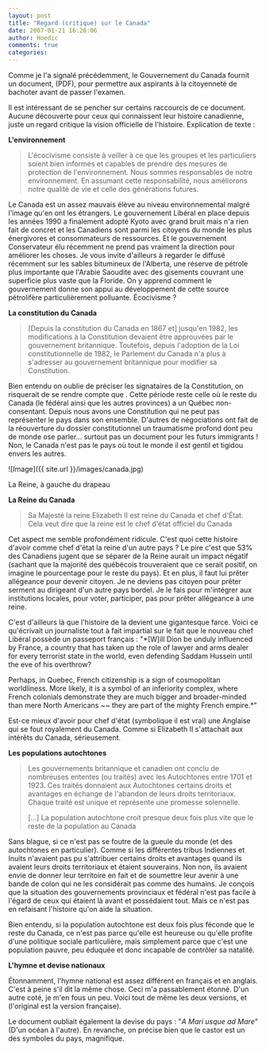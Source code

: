 ```yaml
---
layout: post
title: "Regard (critique) sur le Canada"
date: 2007-01-21 16:28:06
author: Hoedic
comments: true
categories: 
---
```



Comme je l'a signalé précédemment, le Gouvernement du Canada fournit un document,  (PDF), pour permettre aux aspirants à la citoyenneté de bachoter avant de passer l'examen.

Il est intéressant de se pencher sur certains raccourcis de ce document. Aucune découverte pour ceux qui connaissent leur histoire canadienne, juste un regard critique la vision officielle de l'histoire. Explication de texte :

**L'environnement**

<blockquote class="citation">L'écocivisme consiste à veiller à ce que les groupes et les particuliers soient bien informés et capables de prendre des mesures de protection de l'environnement. Nous sommes responsables de notre environnement. En assumant cette responsabilité, nous améliorons notre qualité de vie et celle des générations futures.</blockquote>

Le Canada est un assez mauvais élève au niveau environnemental malgré l'image qu'en ont les étrangers. Le gouvernement Libéral en place depuis les années 1990 a finalement adopté Kyoto avec grand bruit mais n'a rien fait de concret et les Canadiens sont parmi les citoyens du monde les plus énergivores et consommateurs de ressources. Et le gouvernement Conservateur élu récemment ne prend pas vraiment la direction pour améliorer les choses. Je vous invite d'ailleurs à regarder le  diffusé récemment sur les sables bitumineux de l'Alberta, une réserve de pétrole plus importante que l'Arabie Saoudite avec des gisements couvrant une superficie plus vaste que la Floride. On y apprend comment le gouvernement donne son appui au développement de cette source pétrolifère particulièrement polluante. Écocivisme ?

**La constitution du Canada**

<blockquote class="citation">[Depuis la constitution du Canada en 1867 et] jusqu'en 1982, les modifications à la Constitution devaient être approuvées par le gouvernement britannique. Toutefois, depuis l'adoption de la Loi constitutionnelle de 1982, le Parlement du Canada n'a plus à s'adresser au gouvernement britannique pour modifier sa Constitution.</blockquote>

Bien entendu on oublie de préciser les signataires de la Constitution, on risquerait de se rendre compte que . Cette période reste celle où le reste du Canada (le fédéral ainsi que les autres provinces) a  un Québec non-consentant. Depuis nous avons une Constitution qui ne peut pas représenter le pays dans son ensemble. D'autres  de négociations ont fait de la réouverture du dossier constitutionnel un traumatisme profond dont peu de monde ose parler... surtout pas un document pour les futurs immigrants ! Non, le Canada n'est pas le pays où tout le monde il est gentil et tigidou envers les autres.

![Image]({{ site.url }}/images/canada.jpg)
<div class="photoattrib">La Reine, à gauche du drapeau</div>



**La Reine du Canada**

<blockquote class="citation">Sa Majesté la reine Elizabeth II est reine du Canada et chef d'État. Cela veut dire que la reine est le chef d'état officiel du Canada </blockquote>

Cet aspect me semble profondément ridicule. C'est quoi cette histoire d'avoir comme chef d'état la reine d'un autre pays ? Le pire c'est que 53% des Canadiens jugent que se séparer de la Reine aurait un impact négatif (sachant que la majorité des québécois trouveraient que ce serait positif, on imagine le pourcentage pour le reste du pays). Et en plus, il faut lui prêter allégeance pour devenir citoyen. Je ne deviens pas citoyen pour prêter serment au dirigeant d'un autre pays bordel. Je le fais pour m'intégrer aux institutions locales, pour voter, participer, pas pour prêter allégeance à une reine.

C'est d'ailleurs là que l'histoire de la  devient une gigantesque farce. Voici ce qu'écrivait un journaliste tout à fait impartial sur le fait que le nouveau chef Libéral possède un passeport français : "*[W]ill Dion be unduly influenced by France, a country that has taken up the role of lawyer and arms dealer for every terrorist state in the world, even defending Saddam Hussein until the eve of his overthrow?

Perhaps, in Quebec, French citizenship is a sign of cosmopolitan worldliness. More likely, it is a symbol of an inferiority complex, where French colonials demonstrate they are much bigger and broader-minded than mere North Americans ~~ they are part of the mighty French empire.*"

Est-ce mieux d'avoir pour chef d'état (symbolique il est vrai) une Anglaise qui se fout royalement du Canada. Comme si Elizabeth II s'attachait aux intérêts du Canada, sérieusement.

**Les populations autochtones**

<blockquote class="citation">Les gouvernements britannique et canadien ont conclu de nombreuses ententes (ou traités) avec les Autochtones entre 1701 et 1923. Ces traités donnaient aux Autochtones certains droits et avantages en échange de l'abandon de leurs droits territoriaux. Chaque traité est unique et représente une promesse solennelle.

[...] La population autochtone croit presque deux fois plus vite que le reste de la population au Canada </blockquote>

Sans blague, si ce n'est pas se foutre de la gueule du monde (et des autochtones en particulier). Comme si les différentes tribus Indiennes et Inuits n'avaient pas pu s'attribuer certains droits et avantages quand ils avaient leurs droits territoriaux et étaient souverains. Non non, ils avaient envie de donner leur territoire en fait et de soumettre leur avenir à une bande de colon qui ne les considérait pas comme des humains. Je conçois que la situation des gouvernements provinciaux et fédéral n'est pas facile à l'égard de ceux qui étaient là avant et possédaient tout. Mais ce n'est pas en refaisant l'histoire qu'on aide la situation.

Bien entendu, si la population autochtone est deux fois plus féconde que le reste du Canada, ce n'est pas parce qu'elle est heureuse ou qu'elle profite d'une politique sociale particulière, mais simplement parce que c'est une population pauvre, peu éduquée et donc incapable de contrôler sa natalité.

**L'hymne et devise nationaux**

Étonnamment, l'hymne national est assez différent en français et en anglais. C'est à peine s'il dit la même chose. Ceci m'a passablement étonné.  D'un autre coté, je m'en fous un peu. Voici tout de même les deux versions,  et  (l'original est la version française).

Le document oubliait également la devise du pays : "*A Mari usque ad Mare*" (D'un océan à l'autre). En revanche, on précise bien que le castor est un des symboles du pays, magnifique.